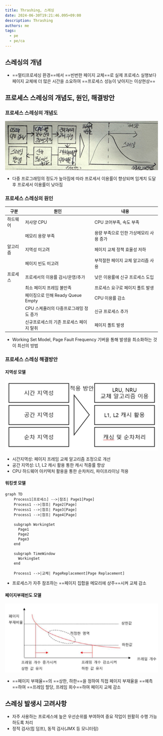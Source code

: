 ```yaml
---
title: Thrashing, 스레싱
date: 2024-06-30T19:21:46.095+09:00
description: Thrashing
authors: me
tags:
  - pe
  - pe/ca
---
```


## 스레싱의 개념

- ==멀티프로세싱 환경==에서 ==빈번한 페이지 교체==로 실제 프로세스 실행보다 페이지 교체에 더 많은 시간을 소요하여 ==프로세스 성능이 낮아지는 이상현상==

## 프로세스 스레싱의 개념도, 원인, 해결방안

### 프로세스 스레싱의 개념도

![thrashing](./assets/thrashing.jpg)

- 다중 프로그래밍의 정도가 높아짐에 따라 프로세서 이용률이 향상되며 임계치 도달 후 프로세서 이용률이 낮아짐

### 프로세스 스레싱의 원인

| 구분 | 원인 | 내용 |
| --- | --- | --- |
| 하드웨어 | 저사양 CPU | CPU 코어부족, 속도 부족 |
| | 메모리 용량 부족 | 용량 부족으로 인한 가상메모리 사용 증가 |
| 알고리즘 | 지역성 미고려 | 페이지 교체 정책 효율성 저하 |
| | 페이지 빈도 미고려 | 부적절한 페이지 교체 알고리즘 사용 |
| 프로세스 | 프로세서의 이용률 감시/운영/추가 | 낮은 이용률에 신규 프로세스 도입 |
| | 최소 페이지 프레임 불만족 | 프로세스 요구로 페이지 폴트 발생 |
| | 페이징으로 인해 Ready Queue Empty | CPU 이용률 감소 |
| | CPU 스케쥴러의 다중프로그래밍 정도 증가 | 신규 프로세스 추가 |
| | 신규프로세스의 기존 프로세스 페이지 탈취 | 페이지 폴트 발생 |

- Working Set Model, Page Fault Frequency 기버을 통해 발생을 최소화하는 것이 최선의 방법

### 프로세스 스레싱 해결방안

#### 지역성 모델

![locality](./assets/locality.png)

- 시간지역성: 페이지 프레임 교체 알고리즘 조정으로 개선
- 공간 지역성: L1, L2 캐시 활용 통한 캐시 적중률 향상
- CPU 하드웨어 아키텍처 활용을 통한 순차처리, 파이프라이닝 적용

#### 워킹셋 모델

```mermaid
graph TD
    Process1[프로세스] -->|참조| Page1[Page]
    Process1 -->|참조| Page2[Page]
    Process1 -->|참조| Page3[Page]
    Process1 -->|참조| Page4[Page]
    
    subgraph WorkingSet
      Page1
      Page2
      Page3
    end
    
    subgraph TimeWindow
      WorkingSet
    end
    
    Process1 -->|교체| PageReplacement[Page Replacement]
```

- 프로세스가 자주 참조하는 ==페이지 집합을 메모리에 상주==시켜 교체 감소

#### 페이지부재빈도 모델

![Page Fault Frequency](./assets/pff.png)

- ==페이지 부재율==의 ==상한, 하한==을 정하여 직접 페이지 부재율을 ==예측==하여 ==프레임 할당, 프레임 회수==하여 페이지 교체 감소

## 스레싱 발생시 고려사항

- 자주 사용하는 프로세스에 높은 우선순위를 부여하여 중요 작업이 원활히 수행 가능하도록 처리
- 정적 검사(힙 덤프), 동적 검사(JMX 등 모니터링)
